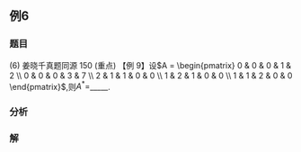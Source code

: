 ## 例6
### 题目
(6) 姜晓千真题同源 150 (重点) 
【例 9】设$A = \begin{pmatrix} 0 & 0 & 0 & 1 & 2 \\ 0 & 0 & 0 & 3 & 7 \\ 2 & 1 & 1 & 0 & 0 \\ 1 & 2 & 1 & 0 & 0 \\ 1 & 1 & 2 & 0 & 0 \end{pmatrix}$,则$A^* =$_____.
### 分析

### 解